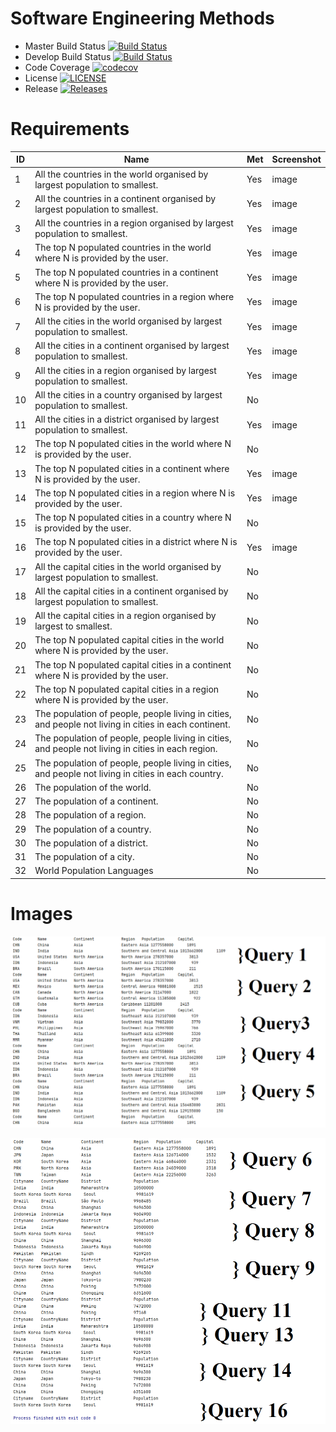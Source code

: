 # Software Engineering Methods

- Master Build Status [![Build Status](https://travis-ci.com/PPSawyer/sem.svg?branch=feature)](https://travis-ci.com/PPSawyer/sem)
- Develop Build Status [![Build Status](https://travis-ci.com/PPSawyer/sem.svg?branch=develop)](https://travis-ci.com/PPSawyer/sem)
- Code Coverage [![codecov](https://codecov.io/gh/PPSawyer/sem/branch/master/graph/badge.svg?token=E7MWXSVHF7)](https://codecov.io/gh/PPSawyer/sem)
- License [![LICENSE](https://img.shields.io/github/license/PPSawyer/sem.svg?style=flat-square)](https://github.com/PPSawyer/sem/blob/master/LICENSE)
- Release [![Releases](https://img.shields.io/github/release/PPSawyer/sem/all.svg?style=flat-square)](https://github.com/<github-username>/sem/releases)


# Requirements


| ID    | Name | Met  | Screenshot |
|-------|------|------|------------|
| 1     | All the countries in the world organised by largest population to smallest. | Yes | image |
| 2     | All the countries in a continent organised by largest population to smallest. | Yes | image   |
| 3     | All the countries in a region organised by largest population to smallest. | Yes | image |
| 4     | The top N populated countries in the world where N is provided by the user. | Yes | image |
| 5     | The top N populated countries in a continent where N is provided by the user. | Yes | image  |
| 6     | The top N populated countries in a region where N is provided by the user. | Yes | image |
| 7     | All the cities in the world organised by largest population to smallest. | Yes | image |
| 8     | All the cities in a continent organised by largest population to smallest. | Yes | image  |
| 9     | All the cities in a region organised by largest population to smallest. | Yes | image |
| 10     | All the cities in a country organised by largest population to smallest. | No |  |
| 11     | All the cities in a district organised by largest population to smallest. | Yes | image |
| 12     | The top N populated cities in the world where N is provided by the user. | No |   |
| 13     | The top N populated cities in a continent where N is provided by the user. | Yes | image |
| 14     | The top N populated cities in a region where N is provided by the user. | Yes | image |
| 15     | The top N populated cities in a country where N is provided by the user. | No |   |
| 16     | The top N populated cities in a district where N is provided by the user. | Yes | image |
| 17     | All the capital cities in the world organised by largest population to smallest. | No |   |
| 18     | All the capital cities in a continent organised by largest population to smallest. | No |  |
| 19     | All the capital cities in a region organised by largest to smallest. | No |  |
| 20     | The top N populated capital cities in the world where N is provided by the user. | No |   |
| 21     | The top N populated capital cities in a continent where N is provided by the user. | No |  |
| 22     | The top N populated capital cities in a region where N is provided by the user. | No |   |
| 23     | The population of people, people living in cities, and people not living in cities in each continent. | No |  |
| 24     | The population of people, people living in cities, and people not living in cities in each region. | No |  |
| 25     | The population of people, people living in cities, and people not living in cities in each country. | No |   |
| 26     | The population of the world. | No |  |
| 27     | The population of a continent. | No |   |
| 28     | The population of a region. | No | |
| 29     | The population of a country. | No |  |
| 30     | The population of a district. | No |   |
| 31     | The population of a city. | No |  |
| 32     | World Population Languages | No |  |

# Images

![img.png](img.png)

![img_1.png](img_1.png)